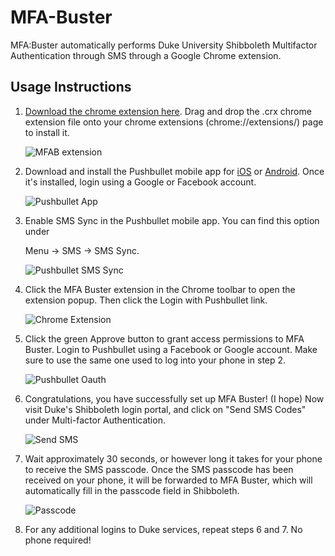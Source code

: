 # MFA-Buster
MFA:Buster automatically performs Duke University Shibboleth Multifactor Authentication through SMS through a Google Chrome extension.

## Usage Instructions

1. [Download the chrome extension here](MFAB.crx). Drag and drop the .crx chrome extension file onto your chrome extensions (chrome://extensions/) page to install it. 

    ![MFAB extension](MFAB/Screenshots/1.png)

2. Download and install the Pushbullet mobile app for [iOS](https://itunes.apple.com/us/app/pushbullet/id810352052) or [Android](https://play.google.com/store/apps/details?id=com.pushbullet.android). Once it's installed, login using a Google or Facebook account. 

    ![Pushbullet App](MFAB/Screenshots/2.png)

3. Enable SMS Sync in the Pushbullet mobile app. You can find this option under 

    Menu -> SMS -> SMS Sync. 

    ![Pushbullet SMS Sync](MFAB/Screenshots/3.png)

4. Click the MFA Buster extension in the Chrome toolbar to open the extension popup. Then click the Login with Pushbullet link. 

    ![Chrome Extension](MFAB/Screenshots/4.png)

5. Click the green Approve button to grant access permissions to MFA Buster. Login to Pushbullet using a Facebook or Google account. Make sure to use the same one used to log into your phone in step 2. 

    ![Pushbullet Oauth](MFAB/Screenshots/5.png)

6. Congratulations, you have successfully set up MFA Buster! (I hope) Now visit Duke's Shibboleth login portal, and click on "Send SMS Codes" under Multi-factor Authentication. 

    ![Send SMS](MFAB/Screenshots/6.png)

7. Wait approximately 30 seconds, or however long it takes for your phone to receive the SMS passcode. Once the SMS passcode has been received on your phone, it will be forwarded to MFA Buster, which will automatically fill in the passcode field in Shibboleth. 

    ![Passcode](MFAB/Screenshots/7.png)

8. For any additional logins to Duke services, repeat steps 6 and 7. No phone required!

